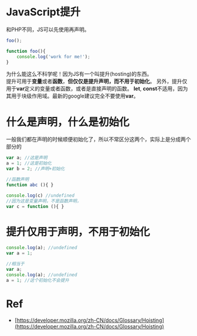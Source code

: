 # JavaScript提升
和PHP不同，JS可以先使用再声明。
```javascript
foo();

function foo(){
    console.log('work for me!'); 
}
```
为什么能这么不科学呢！因为JS有一个叫提升(hosting)的东西。  
提升可用于**变量**或者**函数**，**但仅仅是提升声明，而不用于初始化**。
另外，提升仅用于**var**定义的变量或者函数，或者是直接声明的函数。
**let**, **const**不适用，因为其用于块级作用域。最新的google建议完全不要使用**var**。

# 什么是声明，什么是初始化
一般我们都在声明的时候顺便初始化了，所以不常区分这两个，实际上是分成两个部分的
```javascript
var a; //这是声明
a = 1; //这是初始化
var b = 2; //声明+初始化

//函数声明
function abc (){ }

console.log(c) //undefined
//因为这是变量声明，不是函数声明，
var c = function (){ }
```

# 提升仅用于声明，不用于初始化
```javascript
console.log(a); //undefined
var a = 1;

//相当于
var a;
console.log(a); //undefined
a = 1; //这个初始化不会提升
```
# Ref
- [https://developer.mozilla.org/zh-CN/docs/Glossary/Hoisting](https://developer.mozilla.org/zh-CN/docs/Glossary/Hoisting)